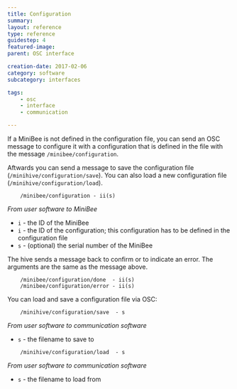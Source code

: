 ```yaml
---
title: Configuration
summary: 
layout: reference
type: reference
guidestep: 4
featured-image: 
parent: OSC interface

creation-date: 2017-02-06
category: software
subcategory: interfaces

tags:
    - osc
    - interface
    - communication

---
```


If a MiniBee is not defined in the configuration file, you can send an OSC message to configure it with a configuration that is defined in the file with the message `/minibee/configuration`.

Aftwards you can send a message to save the configuration file (`/minihive/configuration/save`). You can also load a new configuration file (`/minihive/configuration/load`).



```
    /minibee/configuration - ii(s)
```

*From user software to MiniBee*

* `i` - the ID of the MiniBee
* `i` - the ID of the configuration; this configuration has to be defined in the configuration file
* `s` - (optional) the serial number of the MiniBee

The hive sends a message back to confirm or to indicate an error. The arguments are the same as the message above.

```
    /minibee/configuration/done  - ii(s)
    /minibee/configuration/error - ii(s)
```

You can load and save a configuration file via OSC:

```
    /minihive/configuration/save  - s 
```

*From user software to communication software*

* `s` - the filename to save to


```
    /minihive/configuration/load  - s 
```

*From user software to communication software*


* `s` - the filename to load from

